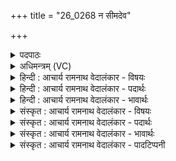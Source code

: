 +++
title = "26_0268 न सीमदेव"

+++
<details><summary>पदपाठः</summary>

न꣢। सीम्। अ꣡दे꣢꣯वः। अ। दे꣣वः। आप। तत्। इ꣡ष꣢꣯म्। दी꣣र्घायो। दीर्घ। आयो। म꣡र्त्यः꣢꣯। ए꣡त꣢꣯ग्वा। ए꣡त꣢꣯। ग्वा꣣। चित्। यः꣢। ए꣡त꣢꣯शः। यु꣣यो꣡ज꣢ते। इ꣡न्द्रः꣢꣯। हरीइ꣡ति꣢। यु꣣यो꣡ज꣢ते। २६८।
</details>

<details><summary>अधिमन्त्रम् (VC)</summary>

- इन्द्रः
- पुरुहन्मा आङ्गिरसः
- बृहती
- मध्यमः
- ऐन्द्रं काण्डम्
</details>

<details><summary>हिन्दी : आचार्य रामनाथ वेदालंकार - विषयः</summary>

अगले मन्त्र का यह विषय है कि पुरुषार्थी मानव ही जीवन में सफल होता है।
</details>

<details><summary>हिन्दी : आचार्य रामनाथ वेदालंकार - पदार्थः</summary>

पदार्थान्वयभाषाः -  हे (दीर्घायो) दीर्घायु यजमान ! (अदेवः) जो देव अर्थात् तेजस्वी और महत्त्वाकांक्षी नहीं है, वह (मर्त्यः) मनुष्य (तत्) उस प्रसिद्ध (इषम्) अभीप्सित विजय, साम्राज्य, मोक्ष आदि को (न सीम् आप) नहीं प्राप्त कर पाता। (यः) जो यजमान (एतशः) गतिशील एवं कर्मण्य होकर (एतग्वा) ज्ञानेन्द्रिय-कर्मेन्द्रिय-रूप अथवा मन-प्राण-रूप अश्वों को (चित्) निश्चय ही (युयोजते) कार्यों में नियुक्त करता है, उसके प्रति (इन्द्रः) परमेश्वर भी (हरी) अपने ज्ञान-कर्म-रूप अश्वों को (युयोजते) नियुक्त करता है, अर्थात् ज्ञान और कर्म से उसकी सहायता करता है ॥६॥
</details>

<details><summary>हिन्दी : आचार्य रामनाथ वेदालंकार - भावार्थः</summary>

भावार्थभाषाः -  मनुष्यों को चाहिए कि विद्याविस्तार, शत्रुविजय, चक्रवर्ती साम्राज्य, मोक्ष आदि को लक्ष्य बनाकर मन, बुद्धि, प्राण, ज्ञानेन्द्रिय, कर्मेन्द्रिय आदि साधनों का उपयोग कर, कर्मण्यता को स्वीकार कर पुरुषार्थ करें, क्योंकि आलसी लोगों का परमेश्वर भी सहायक नहीं होता है ॥६॥
</details>

<details><summary>संस्कृत : आचार्य रामनाथ वेदालंकार - विषयः</summary>

अथ पुरुषार्थी मानव एव जीवने सफल इत्याह।
</details>

<details><summary>संस्कृत : आचार्य रामनाथ वेदालंकार - पदार्थः</summary>

पदार्थान्वयभाषाः -  हे (दीर्घायो२) दीर्घायुष्क यजमान ! (अदेवः) दीव्यति विजिगीषते द्योतते वा सः देवः, न देवः अदेवः निस्तेजस्को महत्त्वाकाङ्क्षाहीनश्च। नञ्स्वरेणाद्युदात्तत्वम्। (मर्त्यः) मनुष्यः (तत्) तां प्रसिद्धाम्। अत्र ‘सुपां सुलुग्’ अ० ७।१।३९ इति विभक्तेर्लुक्। (इषम्) इष्यते इति इट् ताम् अभीप्सितं विजयसाम्राज्यमोक्षादिकम् (न सीम् आप३) न खलु प्राप्नोति। सीम् इति परिग्रहार्थीयो वा पदपूरणो वा, निरु० १।६। (यः) यजमानः (एतशः) गतिशीलः कर्मण्यो भूत्वा। एतीति एतशः। इण् गतौ धातोः ‘इणस्तशन्तसुनौ’ उ० ३।१४७ इति तशन् प्रत्ययः। नित्त्वादाद्युदात्तत्वम्। (एतग्वा) एतग्वौ शीघ्रगामिनौ ज्ञानेन्द्रियकर्मेन्द्रियरूपौ मनःप्राणरूपौ वा अश्वौ। एतग्वः इत्यश्वनाम। निघं० १।१४। ‘सुपां सुलुक्’ इति द्वितीयाद्विवचनस्य आकारादेशः। (चित्) खलु (युयोजते) कार्येषु युनक्ति। युजर् योगे, रुधादिः, लेटि व्यत्ययेन श्लुः, ‘लेटोऽडाटौ’ अ० ३।४।९४ इत्यडागमः। तं प्रति (इन्द्रः) परमेश्वरोऽपि (हरी) स्वकीयौ ज्ञानकर्मरूपौ अश्वौ (युयोजते) युनक्ति, ज्ञानेन कर्मणा (च) तत्साहाय्यं विधत्ते इति भावः ॥६॥
</details>

<details><summary>संस्कृत : आचार्य रामनाथ वेदालंकार - भावार्थः</summary>

भावार्थभाषाः -  मनुष्यैर्विद्याविस्तार-रिपुविजय-चक्रवर्तिसाम्राज्य-मोक्षादिकं लक्ष्यं विधाय मनोबुद्धिप्राणज्ञानेन्द्रियकर्मेन्द्रियादीनि साधनानि चोपयुज्य कर्मण्यतामङ्गीकृत्य पुरुषार्थो विधेयो, यतोऽलसानां परमेश्वरोऽपि सहायको न भवति ॥६॥
</details>

<details><summary>संस्कृत : आचार्य रामनाथ वेदालंकार - पादटिप्पनी</summary>

टिप्पणी:   १. ऋ० ८।७०।७, ‘आपदिषं’, ‘एतशा युयोजते हरी इन्द्रो युयोजते’ इति पाठः। २. हे दीर्घायो दीर्घजीवित मदीय अन्तरात्मन्—इति वि०। हे दीर्घायो पुरुहन्मन्—इति भ०। हे दीर्घायो इन्द्र नित्येन्द्र—इति सा०। ३. माधवभरतस्वामिसायणास्तु ‘आपतत्’ इत्येकं पदं मत्वा व्याचक्षते। ‘न आपतत् न प्राप्नोतीत्यर्थः’—इति वि०। नाप्नुयात्—इति भ०। न प्राप्नोति—इति सायणः। तच्चिन्त्यं पदकारविरोधात् स्वरविरोधाच्च।
</details>